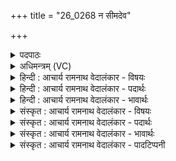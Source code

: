 +++
title = "26_0268 न सीमदेव"

+++
<details><summary>पदपाठः</summary>

न꣢। सीम्। अ꣡दे꣢꣯वः। अ। दे꣣वः। आप। तत्। इ꣡ष꣢꣯म्। दी꣣र्घायो। दीर्घ। आयो। म꣡र्त्यः꣢꣯। ए꣡त꣢꣯ग्वा। ए꣡त꣢꣯। ग्वा꣣। चित्। यः꣢। ए꣡त꣢꣯शः। यु꣣यो꣡ज꣢ते। इ꣡न्द्रः꣢꣯। हरीइ꣡ति꣢। यु꣣यो꣡ज꣢ते। २६८।
</details>

<details><summary>अधिमन्त्रम् (VC)</summary>

- इन्द्रः
- पुरुहन्मा आङ्गिरसः
- बृहती
- मध्यमः
- ऐन्द्रं काण्डम्
</details>

<details><summary>हिन्दी : आचार्य रामनाथ वेदालंकार - विषयः</summary>

अगले मन्त्र का यह विषय है कि पुरुषार्थी मानव ही जीवन में सफल होता है।
</details>

<details><summary>हिन्दी : आचार्य रामनाथ वेदालंकार - पदार्थः</summary>

पदार्थान्वयभाषाः -  हे (दीर्घायो) दीर्घायु यजमान ! (अदेवः) जो देव अर्थात् तेजस्वी और महत्त्वाकांक्षी नहीं है, वह (मर्त्यः) मनुष्य (तत्) उस प्रसिद्ध (इषम्) अभीप्सित विजय, साम्राज्य, मोक्ष आदि को (न सीम् आप) नहीं प्राप्त कर पाता। (यः) जो यजमान (एतशः) गतिशील एवं कर्मण्य होकर (एतग्वा) ज्ञानेन्द्रिय-कर्मेन्द्रिय-रूप अथवा मन-प्राण-रूप अश्वों को (चित्) निश्चय ही (युयोजते) कार्यों में नियुक्त करता है, उसके प्रति (इन्द्रः) परमेश्वर भी (हरी) अपने ज्ञान-कर्म-रूप अश्वों को (युयोजते) नियुक्त करता है, अर्थात् ज्ञान और कर्म से उसकी सहायता करता है ॥६॥
</details>

<details><summary>हिन्दी : आचार्य रामनाथ वेदालंकार - भावार्थः</summary>

भावार्थभाषाः -  मनुष्यों को चाहिए कि विद्याविस्तार, शत्रुविजय, चक्रवर्ती साम्राज्य, मोक्ष आदि को लक्ष्य बनाकर मन, बुद्धि, प्राण, ज्ञानेन्द्रिय, कर्मेन्द्रिय आदि साधनों का उपयोग कर, कर्मण्यता को स्वीकार कर पुरुषार्थ करें, क्योंकि आलसी लोगों का परमेश्वर भी सहायक नहीं होता है ॥६॥
</details>

<details><summary>संस्कृत : आचार्य रामनाथ वेदालंकार - विषयः</summary>

अथ पुरुषार्थी मानव एव जीवने सफल इत्याह।
</details>

<details><summary>संस्कृत : आचार्य रामनाथ वेदालंकार - पदार्थः</summary>

पदार्थान्वयभाषाः -  हे (दीर्घायो२) दीर्घायुष्क यजमान ! (अदेवः) दीव्यति विजिगीषते द्योतते वा सः देवः, न देवः अदेवः निस्तेजस्को महत्त्वाकाङ्क्षाहीनश्च। नञ्स्वरेणाद्युदात्तत्वम्। (मर्त्यः) मनुष्यः (तत्) तां प्रसिद्धाम्। अत्र ‘सुपां सुलुग्’ अ० ७।१।३९ इति विभक्तेर्लुक्। (इषम्) इष्यते इति इट् ताम् अभीप्सितं विजयसाम्राज्यमोक्षादिकम् (न सीम् आप३) न खलु प्राप्नोति। सीम् इति परिग्रहार्थीयो वा पदपूरणो वा, निरु० १।६। (यः) यजमानः (एतशः) गतिशीलः कर्मण्यो भूत्वा। एतीति एतशः। इण् गतौ धातोः ‘इणस्तशन्तसुनौ’ उ० ३।१४७ इति तशन् प्रत्ययः। नित्त्वादाद्युदात्तत्वम्। (एतग्वा) एतग्वौ शीघ्रगामिनौ ज्ञानेन्द्रियकर्मेन्द्रियरूपौ मनःप्राणरूपौ वा अश्वौ। एतग्वः इत्यश्वनाम। निघं० १।१४। ‘सुपां सुलुक्’ इति द्वितीयाद्विवचनस्य आकारादेशः। (चित्) खलु (युयोजते) कार्येषु युनक्ति। युजर् योगे, रुधादिः, लेटि व्यत्ययेन श्लुः, ‘लेटोऽडाटौ’ अ० ३।४।९४ इत्यडागमः। तं प्रति (इन्द्रः) परमेश्वरोऽपि (हरी) स्वकीयौ ज्ञानकर्मरूपौ अश्वौ (युयोजते) युनक्ति, ज्ञानेन कर्मणा (च) तत्साहाय्यं विधत्ते इति भावः ॥६॥
</details>

<details><summary>संस्कृत : आचार्य रामनाथ वेदालंकार - भावार्थः</summary>

भावार्थभाषाः -  मनुष्यैर्विद्याविस्तार-रिपुविजय-चक्रवर्तिसाम्राज्य-मोक्षादिकं लक्ष्यं विधाय मनोबुद्धिप्राणज्ञानेन्द्रियकर्मेन्द्रियादीनि साधनानि चोपयुज्य कर्मण्यतामङ्गीकृत्य पुरुषार्थो विधेयो, यतोऽलसानां परमेश्वरोऽपि सहायको न भवति ॥६॥
</details>

<details><summary>संस्कृत : आचार्य रामनाथ वेदालंकार - पादटिप्पनी</summary>

टिप्पणी:   १. ऋ० ८।७०।७, ‘आपदिषं’, ‘एतशा युयोजते हरी इन्द्रो युयोजते’ इति पाठः। २. हे दीर्घायो दीर्घजीवित मदीय अन्तरात्मन्—इति वि०। हे दीर्घायो पुरुहन्मन्—इति भ०। हे दीर्घायो इन्द्र नित्येन्द्र—इति सा०। ३. माधवभरतस्वामिसायणास्तु ‘आपतत्’ इत्येकं पदं मत्वा व्याचक्षते। ‘न आपतत् न प्राप्नोतीत्यर्थः’—इति वि०। नाप्नुयात्—इति भ०। न प्राप्नोति—इति सायणः। तच्चिन्त्यं पदकारविरोधात् स्वरविरोधाच्च।
</details>